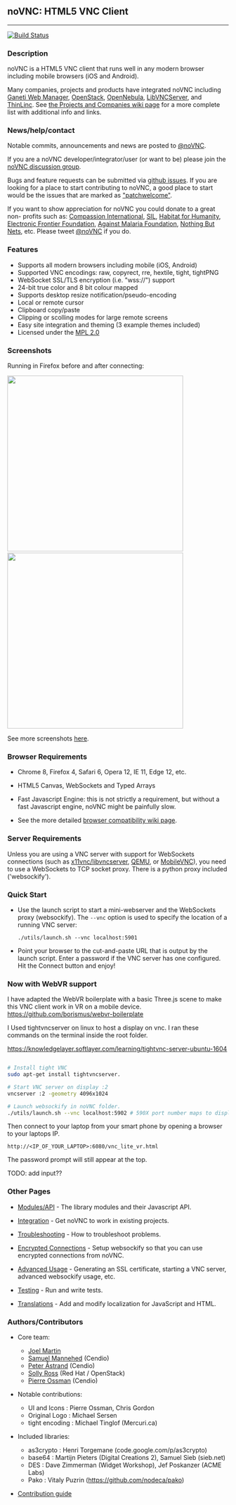 ## noVNC: HTML5 VNC Client
----

[![Build Status](https://travis-ci.org/novnc/noVNC.svg?branch=master)](https://travis-ci.org/novnc/noVNC)

### Description

noVNC is a HTML5 VNC client that runs well in any modern browser including
mobile browsers (iOS and Android).

Many companies, projects and products have integrated noVNC including
[Ganeti Web Manager](http://code.osuosl.org/projects/ganeti-webmgr),
[OpenStack](http://www.openstack.org),
[OpenNebula](http://opennebula.org/),
[LibVNCServer](http://libvncserver.sourceforge.net), and
[ThinLinc](https://cendio.com/thinlinc). See
[the Projects and Companies wiki page](https://github.com/novnc/noVNC/wiki/Projects-and-companies-using-noVNC)
for a more complete list with additional info and links.

### News/help/contact

Notable commits, announcements and news are posted to
<a href="http://www.twitter.com/noVNC">@noVNC</a>.

If you are a noVNC developer/integrator/user (or want to be) please join the
<a href="https://groups.google.com/forum/?fromgroups#!forum/novnc">
noVNC discussion group</a>.

Bugs and feature requests can be submitted via
[github issues](https://github.com/novnc/noVNC/issues).
If you are looking for a place to start contributing to noVNC, a good place to
start would be the issues that are marked as
["patchwelcome"](https://github.com/novnc/noVNC/issues?labels=patchwelcome).

If you want to show appreciation for noVNC you could donate to a great non-
profits such as:
[Compassion International](http://www.compassion.com/),
[SIL](http://www.sil.org),
[Habitat for Humanity](http://www.habitat.org),
[Electronic Frontier Foundation](https://www.eff.org/),
[Against Malaria Foundation](http://www.againstmalaria.com/),
[Nothing But Nets](http://www.nothingbutnets.net/), etc.
Please tweet <a href="http://www.twitter.com/noVNC">@noVNC</a> if you do.


### Features

* Supports all modern browsers including mobile (iOS, Android)
* Supported VNC encodings: raw, copyrect, rre, hextile, tight, tightPNG
* WebSocket SSL/TLS encryption (i.e. "wss://") support
* 24-bit true color and 8 bit colour mapped
* Supports desktop resize notification/pseudo-encoding
* Local or remote cursor
* Clipboard copy/paste
* Clipping or scolling modes for large remote screens
* Easy site integration and theming (3 example themes included)
* Licensed under the [MPL 2.0](http://www.mozilla.org/MPL/2.0/)

### Screenshots

Running in Firefox before and after connecting:

<img src="http://novnc.com/img/noVNC-1-login.png" width=400>&nbsp;
<img src="http://novnc.com/img/noVNC-3-connected.png" width=400>

See more screenshots
<a href="http://novnc.com/screenshots.html">here</a>.


### Browser Requirements

* Chrome 8, Firefox 4, Safari 6, Opera 12, IE 11, Edge 12, etc.

* HTML5 Canvas, WebSockets and Typed Arrays

* Fast Javascript Engine: this is not strictly a requirement, but without a
  fast Javascript engine, noVNC might be painfully slow.

* See the more detailed
[browser compatibility wiki page](https://github.com/novnc/noVNC/wiki/Browser-support).


### Server Requirements

Unless you are using a VNC server with support for WebSockets connections (such
as [x11vnc/libvncserver](http://libvncserver.sourceforge.net/),
[QEMU](http://www.qemu.org/), or
[MobileVNC](http://www.smartlab.at/mobilevnc/)), you need to use a
WebSockets to TCP socket proxy. There is a python proxy included
('websockify').


### Quick Start

* Use the launch script to start a mini-webserver and the WebSockets proxy
  (websockify). The `--vnc` option is used to specify the location of a running
  VNC server:

    `./utils/launch.sh --vnc localhost:5901`

* Point your browser to the cut-and-paste URL that is output by the launch
  script. Enter a password if the VNC server has one configured. Hit the
  Connect button and enjoy!


### Now with WebVR support

  I have adapted the WebVR boilerplate with a basic Three.js scene to make this VNC client work in VR on a mobile device.
  https://github.com/borismus/webvr-boilerplate

  I Used tightvncserver on linux to host a display on vnc. I ran these commands on the terminal inside the root folder.

  https://knowledgelayer.softlayer.com/learning/tightvnc-server-ubuntu-1604


  ```bash

  # Install tight VNC
  sudo apt-get install tightvncserver.

  # Start VNC server on display :2
  vncserver :2 -geometry 4096x1024

  # Launch websockify in noVNC folder.
  ./utils/launch.sh --vnc localhost:5902 # 590X port number maps to display number on tight vnc.

  ```

  Then connect to your laptop from your smart phone by opening a browser to your laptops IP. 
  
  ```
  http://<IP_OF_YOUR_LAPTOP>:6080/vnc_lite_vr.html
  ```
  
  The password prompt will still appear at the top.

  TODO: add input??



### Other Pages

* [Modules/API](https://github.com/novnc/noVNC/wiki/Modules-API) - The library
  modules and their Javascript API.

* [Integration](https://github.com/novnc/noVNC/wiki/Integration) - Get noVNC
  to work in existing projects.

* [Troubleshooting](https://github.com/novnc/noVNC/wiki/Troubleshooting) - How
  to troubleshoot problems.

* [Encrypted Connections](https://github.com/novnc/websockify/wiki/Encrypted-Connections) -
  Setup websockify so that you can use encrypted connections from noVNC.

* [Advanced Usage](https://github.com/novnc/noVNC/wiki/Advanced-usage) -
  Generating an SSL certificate, starting a VNC server, advanced websockify
  usage, etc.

* [Testing](https://github.com/novnc/noVNC/wiki/Testing) - Run and write
  tests.

* [Translations](https://github.com/novnc/noVNC/wiki/Translations) - Add and
  modify localization for JavaScript and HTML.


### Authors/Contributors

* Core team:
    * [Joel Martin](https://github.com/kanaka)
    * [Samuel Mannehed](https://github.com/samhed) (Cendio)
    * [Peter Åstrand](https://github.com/astrand) (Cendio)
    * [Solly Ross](https://github.com/DirectXMan12) (Red Hat / OpenStack)
    * [Pierre Ossman](https://github.com/CendioOssman) (Cendio)

* Notable contributions:
    * UI and Icons : Pierre Ossman, Chris Gordon
    * Original Logo : Michael Sersen
    * tight encoding : Michael Tinglof (Mercuri.ca)

* Included libraries:
    * as3crypto : Henri Torgemane (code.google.com/p/as3crypto)
    * base64 : Martijn Pieters (Digital Creations 2), Samuel Sieb (sieb.net)
    * DES : Dave Zimmerman (Widget Workshop), Jef Poskanzer (ACME Labs)
    * Pako : Vitaly Puzrin (https://github.com/nodeca/pako)

* [Contribution guide](https://github.com/novnc/noVNC/wiki/Contributing)
